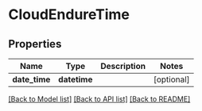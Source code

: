 # CloudEndureTime

## Properties
Name | Type | Description | Notes
------------ | ------------- | ------------- | -------------
**date_time** | **datetime** |  | [optional]

[[Back to Model list]](API_README.md#documentation-for-models) [[Back to API list]](API_README.md#documentation-for-api-endpoints) [[Back to README]](API_README.md)

